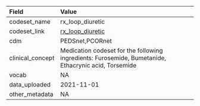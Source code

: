 |Field            |Value                                                                                                |
|:----------------|:----------------------------------------------------------------------------------------------------|
|codeset_name     |rx_loop_diuretic                                                                                     |
|codeset_link     |[rx_loop_diuretic](https://github.com/PEDSnet/Variable-Dictionary/blob/main/drug/rx_loop_diuretic.csv)|
|cdm              |PEDSnet,PCORnet                                                                                      |
|clinical_concept |Medication codeset for the following ingredients: Furosemide, Bumetanide, Ethacrynic acid, Torsemide |
|vocab            |NA                                                                                                   |
|data_uploaded    |2021-11-01                                                                                           |
|other_metadata   |NA                                                                                                   |
